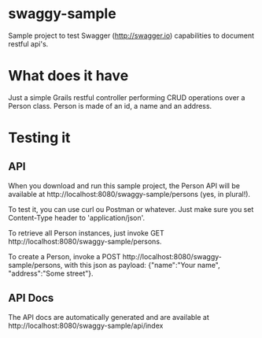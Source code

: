 # swaggy-sample
Sample project to test Swagger (http://swagger.io) capabilities to document restful api's.

# What does it have
Just a simple Grails restful controller performing CRUD operations over a Person class. Person is made of an id, a name and an address.

# Testing it
## API
When you download and run this sample project, the Person API will be available at http://localhost:8080/swaggy-sample/persons (yes, in plural!). 

To test it, you can use curl ou Postman or whatever. Just make sure you set Content-Type header to 'application/json'. 

To retrieve all Person instances, just invoke GET http://localhost:8080/swaggy-sample/persons.

To create a Person, invoke a POST http://localhost:8080/swaggy-sample/persons, with this json as payload: {"name":"Your name", "address":"Some street"}.

## API Docs
The API docs are automatically generated and are available at http://localhost:8080/swaggy-sample/api/index